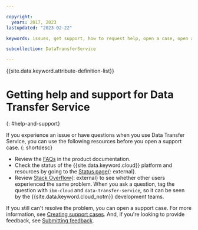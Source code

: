 ```yaml
---

copyright:
  years: 2017, 2023
lastupdated: "2023-02-22"

keywords: issues, get support, how to request help, open a case, open a ticket

subcollection: DataTransferService

---
```

{{site.data.keyword.attribute-definition-list}}

# Getting help and support for Data Transfer Service
{: #help-and-support}

If you experience an issue or have questions when you use Data Transfer Service, you can use the following resources before you open a support case.
{: shortdesc}

* Review the [FAQs](/docs/DataTransferService?topic=DataTransferService-faqs) in the product documentation.
* Check the status of the {{site.data.keyword.cloud}} platform and resources by going to the [Status page](/status){: external}.
* Review [Stack Overflow](https://stackoverflow.com/questions/tagged/ibm-cloud){: external} to see whether other users experienced the same problem. When you ask a question, tag the question with `ibm-cloud` and `data-transfer-service`, so it can be seen by the {{site.data.keyword.cloud_notm}} development teams.

If you still can't resolve the problem, you can open a support case. For more information, see [Creating support cases](/docs/get-support?topic=get-support-open-case). And, if you're looking to provide feedback, see [Submitting feedback](/docs/overview?topic=overview-feedback).
